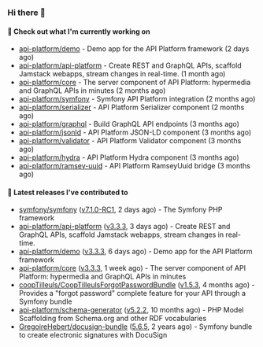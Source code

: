 ### Hi there 👋

#### 👷 Check out what I'm currently working on

- [api-platform/demo](https://github.com/api-platform/demo) - Demo app for the API Platform framework (2 days ago)
- [api-platform/api-platform](https://github.com/api-platform/api-platform) - Create REST and GraphQL APIs, scaffold Jamstack webapps, stream changes in real-time. (1 month ago)
- [api-platform/core](https://github.com/api-platform/core) - The server component of API Platform: hypermedia and GraphQL APIs in minutes (2 months ago)
- [api-platform/symfony](https://github.com/api-platform/symfony) - Symfony API Platform integration (2 months ago)
- [api-platform/serializer](https://github.com/api-platform/serializer) - API Platform Serializer component (2 months ago)
- [api-platform/graphql](https://github.com/api-platform/graphql) - Build GraphQL API endpoints (3 months ago)
- [api-platform/jsonld](https://github.com/api-platform/jsonld) - API Platform JSON-LD component (3 months ago)
- [api-platform/validator](https://github.com/api-platform/validator) - API Platform Validator component (3 months ago)
- [api-platform/hydra](https://github.com/api-platform/hydra) - API Platform Hydra component (3 months ago)
- [api-platform/ramsey-uuid](https://github.com/api-platform/ramsey-uuid) - API Platform RamseyUuid bridge (3 months ago)

#### 🔭 Latest releases I've contributed to

- [symfony/symfony](https://github.com/symfony/symfony) ([v7.1.0-RC1](https://github.com/symfony/symfony/releases/tag/v7.1.0-RC1), 2 days ago) - The Symfony PHP framework
- [api-platform/api-platform](https://github.com/api-platform/api-platform) ([v3.3.3](https://github.com/api-platform/api-platform/releases/tag/v3.3.3), 3 days ago) - Create REST and GraphQL APIs, scaffold Jamstack webapps, stream changes in real-time.
- [api-platform/demo](https://github.com/api-platform/demo) ([v3.3.3](https://github.com/api-platform/demo/releases/tag/v3.3.3), 6 days ago) - Demo app for the API Platform framework
- [api-platform/core](https://github.com/api-platform/core) ([v3.3.3](https://github.com/api-platform/core/releases/tag/v3.3.3), 1 week ago) - The server component of API Platform: hypermedia and GraphQL APIs in minutes
- [coopTilleuls/CoopTilleulsForgotPasswordBundle](https://github.com/coopTilleuls/CoopTilleulsForgotPasswordBundle) ([v1.5.3](https://github.com/coopTilleuls/CoopTilleulsForgotPasswordBundle/releases/tag/v1.5.3), 4 months ago) - Provides a &#34;forgot password&#34; complete feature for your API through a Symfony bundle
- [api-platform/schema-generator](https://github.com/api-platform/schema-generator) ([v5.2.2](https://github.com/api-platform/schema-generator/releases/tag/v5.2.2), 10 months ago) - PHP Model Scaffolding from Schema.org and other RDF vocabularies
- [GregoireHebert/docusign-bundle](https://github.com/GregoireHebert/docusign-bundle) ([5.6.5](https://github.com/GregoireHebert/docusign-bundle/releases/tag/5.6.5), 2 years ago) - Symfony bundle to create electronic signatures with DocuSign

